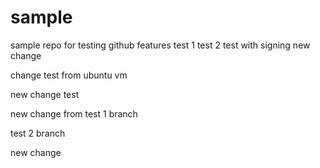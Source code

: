 # sample

sample repo for testing github features
test 1
test 2
test with signing
new change

change test from ubuntu vm

new change test


new change from test 1 branch

test 2 branch

new change